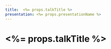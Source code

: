 ```yaml
---
title:  <%= props.talkTitle %>
presentation: <%= props.presentationName %>
---
```



<div class="TitleAligner TitleAligner-CenterCenter">
    <div>
        <h1 class="SlideMainTitle u-blue u-serif"><%= props.talkTitle %></h1>
        <h2 class="SlideSubtitle"></h2>
        <div class="SlideTitleUnderline"></div>
    </div>
</div>
